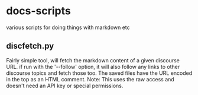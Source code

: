 # docs-scripts
various scripts for doing things with markdown etc

## discfetch.py

Fairly simple tool, will fetch the markdown content of a given discourse URL. if run with the '--follow' option, it will also follow any links to other discourse topics and fetch those too. The saved files have the URL encoded in the top as an HTML comment. 
Note: This uses the raw access and doesn't need an API key or special permissions.

